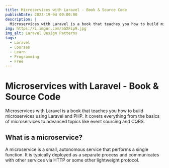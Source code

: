 ```yaml
---
title: Microservices with Laravel - Book & Source Code
publishDate: 2023-19-04 00:00:00
description: |
  Microservices with Laravel is a book that teaches you how to build microservices using Laravel and PHP. It covers everything from the basics of microservices to advanced topics like event sourcing and CQRS.
img: https://i.imgur.com/aGXFip9.jpg
img_alt: Laravel Design Patterns
tags:
  - Laravel
  - Courses
  - Learn
  - Programming
  - Free
---
```



# Microservices with Laravel - Book & Source Code

Microservices with Laravel is a book that teaches you how to build microservices using Laravel and PHP. It covers everything from the basics of microservices to advanced topics like event sourcing and CQRS.

## What is a microservice?

A microservice is a small, autonomous service that performs a single function. It is typically deployed as a separate process and communicates with other services via HTTP or some other lightweight protocol.
